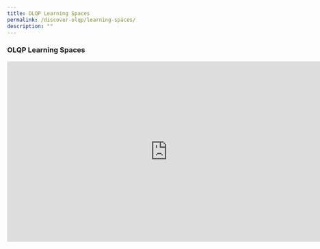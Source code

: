 ```yaml
---
title: OLQP Learning Spaces
permalink: /discover-olqp/learning-spaces/
description: ""
---
```

### OLQP Learning Spaces

<iframe width="750" height="422" src="https://www.youtube.com/embed/hiuYk1QTji0" title="CHIJ Our Lady Queen of Peace School Tour" frameborder="0" allow="accelerometer; autoplay; clipboard-write; encrypted-media; gyroscope; picture-in-picture; web-share" allowfullscreen></iframe>